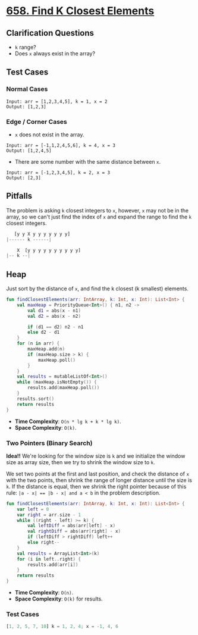 # [658. Find K Closest Elements](https://leetcode.com/problems/find-k-closest-elements/description/)

## Clarification Questions
* `k` range?
* Does `x` always exist in the array?
 
## Test Cases
### Normal Cases
```
Input: arr = [1,2,3,4,5], k = 1, x = 2
Output: [1,2,3]
```
### Edge / Corner Cases
* `x` does not exist in the array.
```
Input: arr = [-1,1,2,4,5,6], k = 4, x = 3
Output: [1,2,4,5]
```
* There are some number with the same distance between `x`.
```
Input: arr = [-1,2,3,4,5], k = 2, x = 3
Output: [2,3]
```

## Pitfalls
The problem is asking `k` closest integers to `x`, however, `x` may not be in the array, so we can't just find the index of `x` and expand the range to find the `k` closest integers.
```js
   [y y X y y y y y y y]
|------ k ------|

    X  [y y y y y y y y y y]
|-- k --|
```

## Heap
Just sort by the distance of `x`, and find the k closest (k smallest) elements.

```kotlin
fun findClosestElements(arr: IntArray, k: Int, x: Int): List<Int> {
    val maxHeap = PriorityQueue<Int>() { n1, n2 -> 
        val d1 = abs(x - n1)
        val d2 = abs(x - n2)

        if (d1 == d2) n2 - n1
        else d2 - d1
    }
    for (n in arr) {
        maxHeap.add(n)
        if (maxHeap.size > k) {
            maxHeap.poll()
        }
    }
    val results = mutableListOf<Int>()
    while (maxHeap.isNotEmpty()) {
        results.add(maxHeap.poll())
    }
    results.sort()
    return results
}
```

* **Time Complexity**: `O(n * lg k + k * lg k)`.
* **Space Complexity**: `O(k)`.

### Two Pointers (Binary Search)
**Idea!!** We're looking for the window size is `k` and we initialize the window size as array size, then we try to shrink the window size to `k`.

We set two points at the first and last position, and check the distance of `x` with the two points, then shrink the range of longer distance until the size is `k`. If the distance is equal, then we shrink the right pointer because of this rule: `|a - x| == |b - x| and a < b` in the problem description.

```kotlin
fun findClosestElements(arr: IntArray, k: Int, x: Int): List<Int> {
    var left = 0
    var right = arr.size - 1
    while ((right - left) >= k) {
        val leftDiff = abs(arr[left] - x)
        val rightDiff = abs(arr[right] - x)
        if (leftDiff > rightDiff) left++
        else right--
    }
    val results = ArrayList<Int>(k)
    for (i in left..right) {
        results.add(arr[i])
    }
    return results
}
```

* **Time Complexity**: `O(n)`.
* **Space Complexity**: `O(k)` for results.

### Test Cases
```js
[1, 2, 5, 7, 10] k = 1, 2, 4; x = -1, 4, 6
```